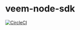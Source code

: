 # veem-node-sdk

[![CircleCI](https://circleci.com/gh/aligncommerce/veem-node-sdk/tree/master.svg?style=svg&circle-token=b130e117704a92b3e0606ebcd8068eda7c2a54c6)](https://circleci.com/gh/aligncommerce/veem-node-sdk/tree/master)
